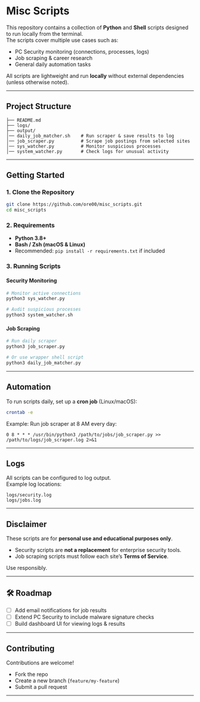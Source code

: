 # Misc Scripts

This repository contains a collection of **Python** and **Shell** scripts designed to run locally from the terminal.  
The scripts cover multiple use cases such as:

- PC Security monitoring (connections, processes, logs)  
- Job scraping & career research  
- General daily automation tasks 

All scripts are lightweight and run **locally** without external dependencies (unless otherwise noted).  

---

## Project Structure

```
├── README.md
├── logs/
├── output/
│── daily_job_matcher.sh    # Run scraper & save results to log
│── job_scraper.py          # Scrape job postings from selected sites
│── sys_watcher.py          # Monitor suspicious processes
│── system_watcher.py       # Check logs for unusual activity
```

---

## Getting Started

### 1. Clone the Repository
```bash
git clone https://github.com/ore00/misc_scripts.git
cd misc_scripts
```

### 2. Requirements
- **Python 3.8+**  
- **Bash / Zsh (macOS & Linux)**  
- Recommended: `pip install -r requirements.txt` if included

### 3. Running Scripts

#### Security Monitoring
```bash
# Monitor active connections
python3 sys_watcher.py

# Audit suspicious processes
python3 system_watcher.sh
```

#### Job Scraping
```bash
# Run daily scraper
python3 job_scraper.py

# Or use wrapper shell script
python3 daily_job_matcher.py
```

---

## Automation

To run scripts daily, set up a **cron job** (Linux/macOS):

```bash
crontab -e
```

Example: Run job scraper at 8 AM every day:
```
0 8 * * * /usr/bin/python3 /path/to/jobs/job_scraper.py >> /path/to/logs/job_scraper.log 2>&1
```

---

## Logs

All scripts can be configured to log output.  
Example log locations:
```
logs/security.log
logs/jobs.log
```

---

## Disclaimer

These scripts are for **personal use and educational purposes only**.  
- Security scripts are **not a replacement** for enterprise security tools.  
- Job scraping scripts must follow each site’s **Terms of Service**.  

Use responsibly.  

---

## 🛠️ Roadmap
- [ ] Add email notifications for job results  
- [ ] Extend PC Security to include malware signature checks  
- [ ] Build dashboard UI for viewing logs & results  

---

## Contributing
Contributions are welcome!  
- Fork the repo  
- Create a new branch (`feature/my-feature`)  
- Submit a pull request  

---